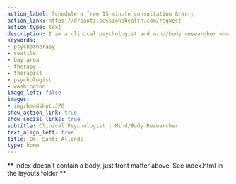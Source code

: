 ```yaml
---
action_label: Schedule a free 15-minute consultation &rarr;
action_link: https://drsanti.sessionshealth.com/request
action_type: text
description: I am a clinical psychologist and mind/body researcher who works with a variety of modalities to help you feel more integrated and better prepared to meet your unique challenges.
keywords:
- psychotherapy
- seattle
- bay area
- therapy
- therapist
- psychologist
- washington
image_left: false
images: 
- img/headshot.JPG
show_action_link: true
show_social_links: true
subtitle: Clinical Psychologist | Mind/Body Researcher
text_align_left: true
title: Dr. Santi Allende
type: home
---
```


** index doesn't contain a body, just front matter above.
See index.html in the layouts folder **
